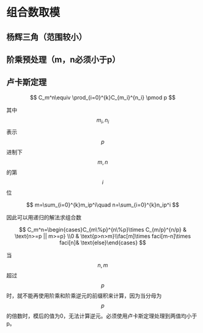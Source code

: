 # 组合数取模

## 杨辉三角（范围较小）

## 阶乘预处理（m，n必须小于p）

## 卢卡斯定理



$$
C_m^n\equiv \prod_{i=0}^{k}C_{m_i}^{n_i} \pmod p
$$

其中$$ m_i,n_i $$ 表示$$ p $$ 进制下$$ m,n $$ 的第 $$ i $$ 位

$$
m=\sum_{i=0}^{k}m_ip^i\quad n=\sum_{i=0}^{k}n_ip^i
$$

因此可以用递归的解法求组合数

$$
C_m^n=\begin{cases}C_{m\%p}^{n\%p}\times C_{m/p}^{n/p} & \text{n>=p || m>=p} \\0 & \text{p>n>m}\\fac[m]\times faci[m-n]\times faci[n]& \text{else}\end{cases}
$$

当$$ n,m $$超过$$ p $$时，就不能再使用阶乘和阶乘逆元的前缀积来计算，因为当分母为$$ p $$的倍数时，模后的值为0，无法计算逆元。必须使用卢卡斯定理处理到两值均小于p。

